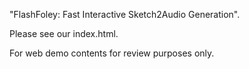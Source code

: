 "FlashFoley: Fast Interactive Sketch2Audio Generation".

Please see our index.html. 

For web demo contents for review purposes only. 
